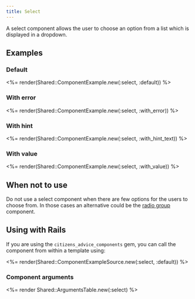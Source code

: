```yaml
---
title: Select
---
```


A select component allows the user to choose an option from a list which is displayed in a dropdown.

## Examples

### Default

<%= render(Shared::ComponentExample.new(:select, :default)) %>

### With error

<%= render(Shared::ComponentExample.new(:select, :with_error)) %>

### With hint

<%= render(Shared::ComponentExample.new(:select, :with_hint_text)) %>

### With value

<%= render(Shared::ComponentExample.new(:select, :with_value)) %>

## When not to use

Do not use a select component when there are few options for the users to choose from.
In those cases an alternative could be the [radio group](/components/radio-group) component.

## Using with Rails

If you are using the `citizens_advice_components` gem, you can call the component from within a template using:

<%= render(Shared::ComponentExampleSource.new(:select, :default)) %>

### Component arguments

<%= render Shared::ArgumentsTable.new(:select) %>
